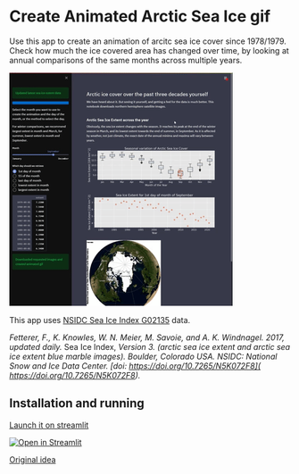 # Create Animated Arctic Sea Ice gif

Use this app to create an animation of arcitc sea ice cover since 1978/1979. Check how much the ice covered area has changed over
time, by looking at annual comparisons of the same months across multiple years.

![](ice_cover_animations.gif)

This app uses [NSIDC Sea Ice Index G02135](https://nsidc.org/data/g02135) data. 

_Fetterer, F., K. Knowles, W. N. Meier, M. Savoie, and A. K. Windnagel. 2017, updated daily._ Sea Ice Index, _Version 3. 
(arctic sea ice extent and arctic sea ice extent blue marble images). Boulder, Colorado USA. NSIDC: National Snow and Ice Data Center. 
[doi: https://doi.org/10.7265/N5K072F8]( https://doi.org/10.7265/N5K072F8)._

## Installation and running

[Launch it on streamlit](https://share.streamlit.io/klausgpaul/ice-cover-movie/ice_cover_movie.py)

[![Open in Streamlit](https://static.streamlit.io/badges/streamlit_badge_black_white.svg)](https://share.streamlit.io/klausgpaul/ice-cover-movie/ice_cover_movie.py)

[Original idea](https://gitlab.com/KlausGPaul/climate-change)

